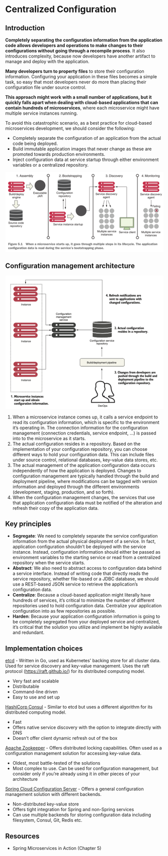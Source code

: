 # Centralized Configuration

## Introduction

**Completely separating the configuration information from the application code allows developers and operations to make changes to their configurations without going through a recompile process**. It also introduces complexity, because now developers have another artifact to manage and deploy with the application.

**Many developers turn to property files** to store their configuration information. Configuring your application in these files becomes a simple task, so easy that most developers never do more than placing their configuration file under source control.

**This approach might work with a small number of applications, but it quickly falls apart when dealing with cloud-based applications that can contain hundreds of microservices**, where each microservice might have multiple service instances running.

To avoid this catastrophic scenario, as a best practice for cloud-based microservices development, we should consider the following:
* Completely separate the configuration of an application from the actual code being deployed.
* Build immutable application images that never change as these are promoted towards production environments.
* Inject configuration data at service startup through either environment variables or a centralized repository.

![](images/m6-microservice-lifecycle.png)

## Configuration management architecture

![](images/m6-centralized-configuration.png)

1. When a microservice instance comes up, it calls a service endpoint to read its configuration information, which is specific to the environment it’s operating in. The connection information for the configuration management (connection credentials, service endpoint, ...) is passed into to the microservice as it starts.
2. The actual configuration resides in a repository. Based on the implementation of your configuration repository, you can choose different ways to hold your configuration data. This can include files under source control, relational databases, key-value data stores, etc. 
3. The actual management of the application configuration data occurs independently of how the application is deployed. Changes to configuration management are typically handled through the build and deployment pipeline, where modifications can be tagged with version information and deployed
through the different environments (development, staging, production, and so forth). 
4. When the configuration management changes, the services that use that application configuration data must be notified of the alteration and refresh their copy of the application data.

## Key principles
* **Segregate**: We need to completely separate the service configuration information from the actual physical deployment of a service. In fact, application configuration shouldn’t be deployed with the service instance. Instead, configuration information should either be passed as environment variables to the starting service or read from a centralized repository when the service starts.
* **Abstract**: We also need to abstract access to configuration data behind a service interface. Instead of writing code that directly reads the service repository, whether file-based or a JDBC database, we should use a REST-based JSON service to retrieve the application’s configuration data.
* **Centralize**: Because a cloud-based application might literally have hundreds of services, it’s critical to minimize the number of different repositories used to hold configuration data. Centralize your application configuration into as few repositories as possible.
* **Harden**: Because your application configuration information is going to be completely segregated from your deployed service and centralized, it’s critical that the solution you utilize and implement be highly available and redundant.

## Implementation choices

[etcd](https://github.com/etcd-io/etcd) - Written in Go, used as Kubernetes' backing store for all cluster data. Used for service discovery and key-value management. Uses the raft protocol (https://raft.github.io/) for its distributed computing model.

* Very fast and scalable
* Distributable
* Command-line driven
* Easy to use and set up

[HashiCorp Consul](https://developer.hashicorp.com/consul) - Similar to etcd but uses a different algorithm for its distributed computing model.

* Fast
* Offers native service discovery with the option to integrate directly with DNS
* Doesn’t offer client dynamic refresh out of the box

[Apache Zookeeper](https://zookeeper.apache.org/) - Offers distributed locking capabilities. Often used as a configuration management solution for accessing key-value data.

* Oldest, most battle-tested of the solutions 
* Most complex to use. Can be used for configuration management, but consider only if you’re already using it in other pieces of your architecture

[Spring Cloud Configuration Server](https://docs.spring.io/spring-cloud-config/docs/current/reference/html/) - Offers a general configuration management solution with different backends.

* Non-distributed key-value store
* Offers tight integration for Spring and non-Spring services
* Can use multiple backends for storing configuration data including filesystem, Consul, Git, Redis etc.

## Resources
- Spring Microservices in Action (Chapter 5)


